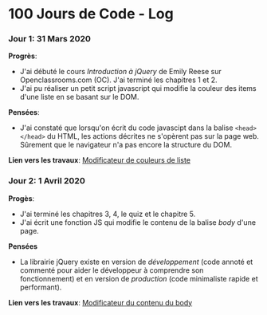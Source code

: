 # 100 Jours de Code - Log

### Jour 1: 31 Mars 2020

**Progrès**:
* J'ai débuté le cours *Introduction à jQuery* de Emily Reese sur Openclassrooms.com (OC). J'ai terminé les chapitres 1 et 2.
* J'ai pu réaliser un petit script javascript qui modifie la couleur des items d'une liste en se basant sur le DOM.

**Pensées**:

* J'ai constaté que lorsqu'on écrit du code javascipt dans la balise `<head></head>` du HTML, les actions décrites ne s'opèrent pas sur la page web. Sûrement que le navigateur n'a pas encore la structure du DOM.

**Lien vers les travaux**: [Modificateur de couleurs de liste](day001/index.html)

### Jour 2: 1 Avril 2020

**Progès**:
* J'ai terminé les chapitres 3, 4, le quiz et le chapitre 5.
* J'ai écrit une fonction JS qui modifie le contenu de la balise *body* d'une page.

**Pensées**
* La librairie jQuery existe en version de *développement* (code annoté et commenté pour aider le développeur à comprendre son fonctionnement) et en version de *production* (code minimaliste rapide et performant).

**Lien vers les travaux**: [Modificateur du contenu du body](day002/index.html)
